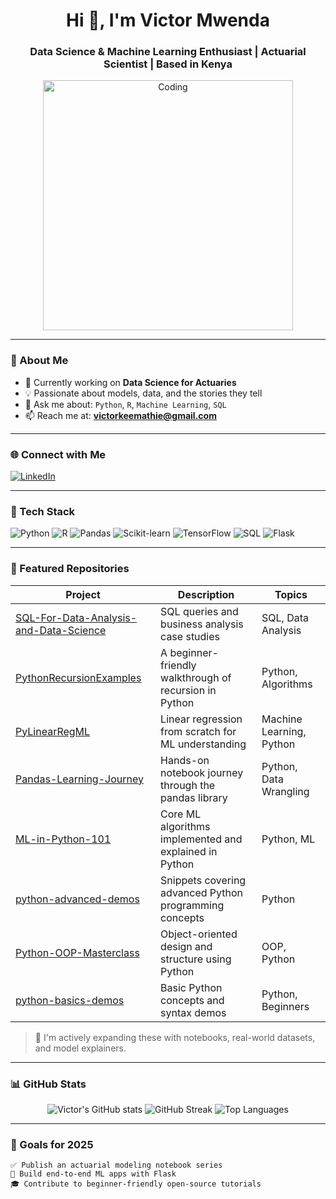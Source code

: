 <h1 align="center">Hi 👋, I'm Victor Mwenda</h1>
<h3 align="center">Data Science & Machine Learning Enthusiast | Actuarial Scientist | Based in Kenya</h3>

<p align="center">
  <img src="https://cdn.dribbble.com/users/1162077/screenshots/3848914/programmer.gif" alt="Coding" width="400"/>
</p>

---

### 🚀 About Me

- 🔭 Currently working on **Data Science for Actuaries**
- 💡 Passionate about models, data, and the stories they tell
- 💬 Ask me about: `Python`, `R`, `Machine Learning`, `SQL`
- 📫 Reach me at: **victorkeemathie@gmail.com**

---

### 🌐 Connect with Me

[![LinkedIn](https://img.shields.io/badge/LinkedIn-Connect-blue?logo=linkedin)](https://linkedin.com/in/victormkimathi)

---

### 🧰 Tech Stack

![Python](https://img.shields.io/badge/-Python-333?logo=python)
![R](https://img.shields.io/badge/-R-276DC3?logo=r)
![Pandas](https://img.shields.io/badge/-Pandas-150458?logo=pandas)
![Scikit-learn](https://img.shields.io/badge/-Scikit--Learn-F7931E?logo=scikit-learn)
![TensorFlow](https://img.shields.io/badge/-TensorFlow-FF6F00?logo=tensorflow)
![SQL](https://img.shields.io/badge/-SQL-4479A1?logo=mysql)
![Flask](https://img.shields.io/badge/-Flask-000?logo=flask)

---

### 📁 Featured Repositories

| Project | Description | Topics |
|--------|-------------|--------|
| [SQL-For-Data-Analysis-and-Data-Science](https://github.com/Victorkeemathie/SQL-For-Data-Analysis-and-Data-Science) | SQL queries and business analysis case studies | SQL, Data Analysis |
| [PythonRecursionExamples](https://github.com/Victorkeemathie/PythonRecursionExamples) | A beginner-friendly walkthrough of recursion in Python | Python, Algorithms |
| [PyLinearRegML](https://github.com/Victorkeemathie/PyLinearRegML) | Linear regression from scratch for ML understanding | Machine Learning, Python |
| [Pandas-Learning-Journey](https://github.com/Victorkeemathie/Pandas-Learning-Journey) | Hands-on notebook journey through the pandas library | Python, Data Wrangling |
| [ML-in-Python-101](https://github.com/Victorkeemathie/ML-in-Python-101) | Core ML algorithms implemented and explained in Python | Python, ML |
| [python-advanced-demos](https://github.com/Victorkeemathie/python-advanced-demos) | Snippets covering advanced Python programming concepts | Python |
| [Python-OOP-Masterclass](https://github.com/Victorkeemathie/Python-OOP-Masterclass) | Object-oriented design and structure using Python | OOP, Python |
| [python-basics-demos](https://github.com/Victorkeemathie/python-basics-demos) | Basic Python concepts and syntax demos | Python, Beginners |

> 🎯 I'm actively expanding these with notebooks, real-world datasets, and model explainers.

---

### 📊 GitHub Stats

<p align="center">
  <img src="https://github-readme-stats.vercel.app/api?username=victorkeemathie&show_icons=true&theme=tokyonight" alt="Victor's GitHub stats" />
  <img src="https://github-readme-streak-stats.herokuapp.com/?user=victorkeemathie&theme=tokyonight" alt="GitHub Streak" />
  <img src="https://github-readme-stats.vercel.app/api/top-langs/?username=victorkeemathie&layout=compact&theme=tokyonight" alt="Top Languages" />
</p>

---

### 🎯 Goals for 2025

```text
✅ Publish an actuarial modeling notebook series
🔧 Build end-to-end ML apps with Flask
🎓 Contribute to beginner-friendly open-source tutorials
